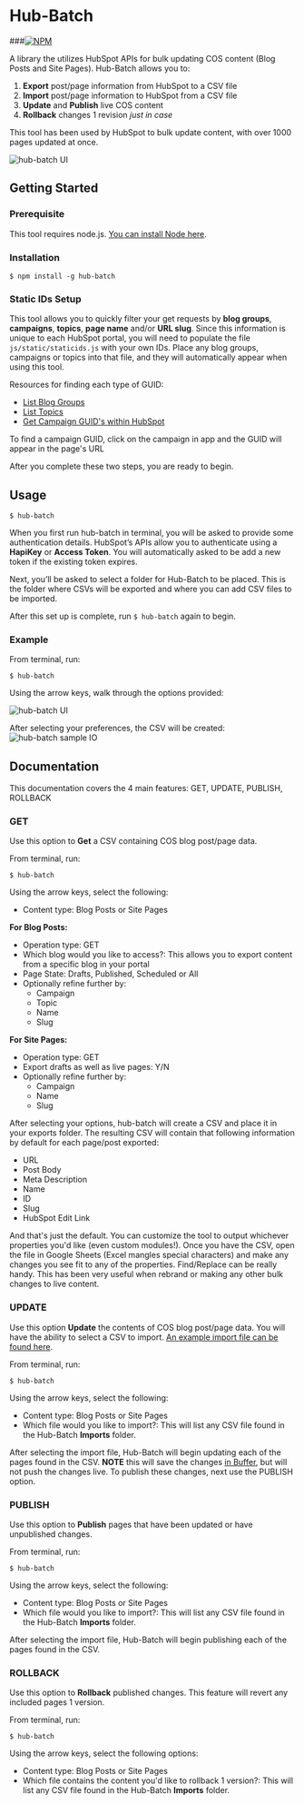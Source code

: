# Hub-Batch
###[![NPM](https://nodei.co/npm/hub-batch.png?downloads=true&stars=true)](https://nodei.co/npm/hub-batch/)

A library the utilizes HubSpot APIs for bulk updating COS content (Blog Posts and Site Pages). Hub-Batch allows you to:

1. __Export__ post/page information from HubSpot to a CSV file
2. __Import__ post/page information to HubSpot from a CSV file
3. __Update__ and __Publish__ live COS content
4. __Rollback__ changes 1 revision _just in case_

This tool has been used by HubSpot to bulk update content, with over 1000 pages updated at once.

![hub-batch UI](https://i.imgur.com/19d4hr3.png)

## Getting Started
### Prerequisite
This tool requires node.js. [You can install Node here](https://nodejs.org/en/).

### Installation
```
$ npm install -g hub-batch
```
### Static IDs Setup
This tool allows you to quickly filter your get requests by __blog groups__, __campaigns__, __topics__, __page name__ and/or __URL slug__. Since this information is unique to each HubSpot portal, you will need to populate the file `js/static/staticids.js` with your own IDs. Place any blog groups, campaigns or topics into that file, and they will automatically appear when using this tool.

Resources for finding each type of GUID:
- [List Blog Groups](http://developers.hubspot.com/docs/methods/blogv2/get_blogs)
- [List Topics](http://developers.hubspot.com/docs/methods/blog/v3/list-blog-topics)
- [Get Campaign GUID's within HubSpot](https://app.hubspot.com/l/campaigns/)

To find a campaign GUID, click on the campaign in app and the GUID will appear in the page's URL

After you complete these two steps, you are ready to begin.

## Usage
```
$ hub-batch
```
When you first run hub-batch in terminal, you will be asked to provide some authentication details. HubSpot’s APIs allow you to authenticate using a __HapiKey__ or __Access Token__. You will automatically asked to be add a new token if the existing token expires.

Next, you’ll be asked to select a folder for Hub-Batch to be placed. This is the folder where CSVs will be exported and where you can add CSV files to be imported.

After this set up is complete, run `$ hub-batch` again to begin.

### Example
From terminal, run:
```
$ hub-batch
```

Using the arrow keys, walk through the options provided:


![hub-batch UI](https://i.imgur.com/19d4hr3.png)

After selecting your preferences, the CSV will be created:
![hub-batch sample IO](http://i.imgur.com/vwA2yNi.png)

## Documentation
This documentation covers the 4 main features: GET, UPDATE, PUBLISH, ROLLBACK

### GET
Use this option to __Get__ a CSV containing COS blog post/page data.

From terminal, run:
```
$ hub-batch
```

Using the arrow keys, select the following:
- Content type: Blog Posts or Site Pages

__For Blog Posts:__
- Operation type: GET
- Which blog would you like to access?: This allows you to export content from a specific blog in your portal
- Page State: Drafts, Published, Scheduled or All
- Optionally refine further by:
	- Campaign
	- Topic
	- Name
	- Slug

__For Site Pages:__
- Operation type: GET
- Export drafts as well as live pages: Y/N
- Optionally refine further by:
	- Campaign
	- Name
	- Slug

After selecting your options, hub-batch will create a CSV and place it in your exports folder. The resulting CSV will contain that following information by default for each page/post exported:

- URL
- Post Body
- Meta Description
- Name
- ID
- Slug
- HubSpot Edit Link

And that's just the default. You can customize the tool to output whichever properties you'd like (even custom modules!). Once you have the CSV, open the file in Google Sheets (Excel mangles special characters) and make any changes you see fit to any of the properties. Find/Replace can be really handy. This has been very useful when rebrand or making any other bulk changes to live content.

### UPDATE
Use this option __Update__ the contents of COS blog post/page data. You will have the ability to select a CSV to import. [An example import file can be found here](https://gist.github.com/c-stone/5800dc3eeca6f11591453b52195536ce).

From terminal, run:
```
$ hub-batch
```

Using the arrow keys, select the following:

- Content type: Blog Posts or Site Pages
- Which file would you like to import?: This will list any CSV file found in the Hub-Batch __Imports__ folder.

After selecting the import file, Hub-Batch will begin updating each of the pages found in the CSV. __NOTE__ this will save the changes [in Buffer](http://developers.hubspot.com/docs/methods/pages/post_pages_page_id_publish_action), but will not push the changes live. To publish these changes, next use the PUBLISH option.

### PUBLISH
Use this option to __Publish__ pages that have been updated or have unpublished changes.

From terminal, run:
```
$ hub-batch
```

Using the arrow keys, select the following:
- Content type: Blog Posts or Site Pages
- Which file would you like to import?: This will list any CSV file found in the Hub-Batch __Imports__ folder.

After selecting the import file, Hub-Batch will begin publishing each of the pages found in the CSV.

### ROLLBACK
Use this option to __Rollback__ published changes. This feature will revert any included pages 1 version.

From terminal, run:
```
$ hub-batch
```

Using the arrow keys, select the following options:
- Content type: Blog Posts or Site Pages
- Which file contains the content you'd like to rollback 1 version?: This will list any CSV file found in the Hub-Batch __Imports__ folder.

